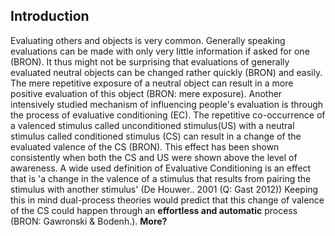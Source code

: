 ## Introduction

Evaluating others and objects is very common. Generally speaking evaluations can be made with only very little information if asked for one (BRON). It thus might not be surprising that evaluations of generally evaluated neutral objects can be changed rather quickly (BRON) and easily. The mere repetitive exposure of a neutral object can result in a more positive evaluation of this object (BRON: mere exposure). Another intensively studied mechanism of influencing people's evaluation is through the process of evaluative conditioning (EC). The repetitive co-occurrence of a valenced stimulus called unconditioned stimulus(US) with a neutral stimulus called conditioned stimulus (CS) can result in a change of the evaluated valence of the CS (BRON). This effect has been shown consistently when both the CS and US were shown above the level of awareness. A wide used definition of Evaluative Conditioning is an effect that is 'a change in the valence of a stimulus that results from pairing the stimulus with another stimulus' (De Houwer.. 2001 (Q: Gast 2012))
Keeping this in mind dual-process theories would predict that this change of valence of the CS could happen through an __effortless and automatic__ process (BRON: Gawronski & Bodenh.). __More?__
